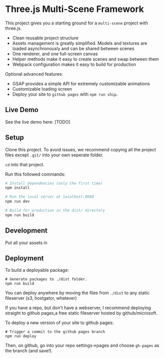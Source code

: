 # Three.js Multi-Scene Framework
This project gives you a starting ground for a `multi-scene` project with three.js.
- Clean reusable project structure
- Assets management is greatly simplified. Models and textures are loaded asynchronously and can be shared between scenes
- One renderer, and one full-screen canvas
- Helper methods make it easy to create scenes and swap between them
- Webpack configuration makes it easy to build for production

Optional advanced features:
- GSAP provides a simple API for extremely customizable animations
- Customizable loading screen
- Deploy your site to `github pages` with `npm run ship`.

## Live Demo
See the live demo here: [TODO]

## Setup
Clone this project. To avoid issues, we recommend copying all the project files except `.git/` into your own seperate folder.

`cd` into that project.

Run this followed commands:

``` bash
# Install dependencies (only the first time)
npm install

# Run the local server at localhost:8080
npm run dev

# Build for production in the dist/ directory
npm run build
```

## Development
Put all your assets in 

## Deployment
To build a deployable package:
```
# Generate packages to ./dist folder.
npm run build
```
You can deploy anywhere by moving the files from `./dist` to any static fileserver (s3, hostgator, whatever)

If you have a repo, but don't have a webserver, I recommend deploying straight to github pages,a free static fileserver hosted by github/microsoft. 

To deploy a new version of your site to github pages:
```
# Trigger a commit to the github pages branch
npm run deploy
```
Then, on github, go into your repo settings->pages and choose `gh-pages` as the branch (and save!).
